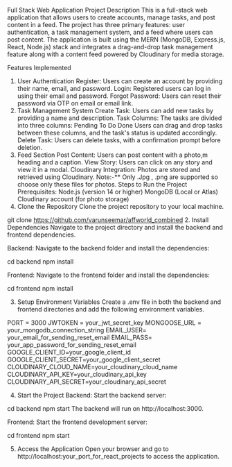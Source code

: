 Full Stack Web Application
Project Description
This is a full-stack web application that allows users to create accounts, manage tasks, and post content in a feed. The project has three primary features: user authentication, a task management system, and a feed where users can post content. The application is built using the MERN (MongoDB, Express.js, React, Node.js) stack and integrates a drag-and-drop task management feature along with a content feed powered by Cloudinary for media storage.

Features Implemented
1. User Authentication
Register: Users can create an account by providing their name, email, and password.
Login: Registered users can log in using their email and password.
Forgot Password: Users can reset their password via OTP on email or email link.
2. Task Management System
Create Task: Users can add new tasks by providing a name and description.
Task Columns: The tasks are divided into three columns:
Pending
To Do
Done Users can drag and drop tasks between these columns, and the task's status is updated accordingly.
Delete Task: Users can delete tasks, with a confirmation prompt before deletion.
3. Feed Section
Post Content: Users can post content with a photo,m heading and a caption.
View Story: Users can click on any story and view it in a modal.
Cloudinary Integration: Photos are stored and retrieved using Cloudinary.
Note:-** Only .Jpg , .png are supported so choose only these files for photos.
Steps to Run the Project
Prerequisites:
Node.js (version 14 or higher)
MongoDB (Local or Atlas)
Cloudinary account (for photo storage)
1. Clone the Repository
Clone the project repository to your local machine.

git clone https://github.com/varunseemar/affworld_combined
2. Install Dependencies
Navigate to the project directory and install the backend and frontend dependencies.

Backend:
Navigate to the backend folder and install the dependencies:

cd backend
npm install

Frontend:
Navigate to the frontend folder and install the dependencies:

cd frontend
npm install

3. Setup Environment Variables
Create a .env file in both the backend and frontend directories and add the following environment variables.

PORT = 3000
JWTOKEN = your_jwt_secret_key
MONGOOSE_URL = your_mongodb_connection_string
EMAIL_USER= your_email_for_sending_reset_email
EMAIL_PASS= your_app_password_for_sending_reset_email
GOOGLE_CLIENT_ID=your_google_client_id
GOOGLE_CLIENT_SECRET=your_google_client_secret
CLOUDINARY_CLOUD_NAME=your_cloudinary_cloud_name
CLOUDINARY_API_KEY=your_cloudinary_api_key
CLOUDINARY_API_SECRET=your_cloudinary_api_secret

4. Start the Project
Backend:
Start the backend server:

cd backend
npm start
The backend will run on http://localhost:3000.

Frontend:
Start the frontend development server:

cd frontend
npm start

5. Access the Application
Open your browser and go to http://localhost:your_port_for_react_projects to access the application.

